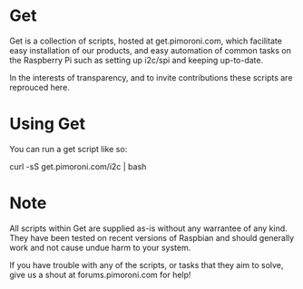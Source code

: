 Get
===

Get is a collection of scripts, hosted at get.pimoroni.com, which facilitate easy installation of our products, and easy automation of common tasks on the Raspberry Pi such as setting up i2c/spi and keeping up-to-date.

In the interests of transparency, and to invite contributions these scripts are reprouced here.

Using Get
=========

You can run a get script like so:

curl -sS get.pimoroni.com/i2c | bash

Note
====

All scripts within Get are supplied as-is without any warrantee of any kind. They have been tested on recent versions of Raspbian and should generally work and not cause undue harm to your system.

If you have trouble with any of the scripts, or tasks that they aim to solve, give us a shout at forums.pimoroni.com for help!
